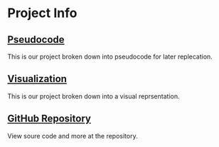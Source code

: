 # Project Info

## [Pseudocode](/pseudocode.md)
This is our project broken down into pseudocode for later replecation.

## [Visualization](/visualization.md)
This is our project broken down into a visual reprsentation.

## [GitHub Repository](https://github.com/alecstem/2022-REU-on-Smart-UAVs)
View soure code and more at the repository.
